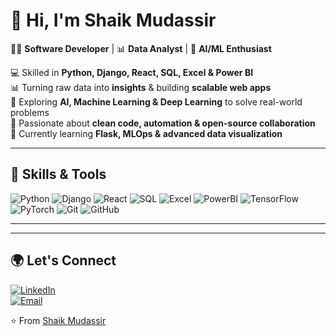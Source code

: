 # 👋 Hi, I'm Shaik Mudassir 

👨‍💻 **Software Developer** | 📊 **Data Analyst** | 🤖 **AI/ML Enthusiast**  

💻 Skilled in **Python, Django, React, SQL, Excel & Power BI**  
📊 Turning raw data into **insights** & building **scalable web apps**  
🤖 Exploring **AI, Machine Learning & Deep Learning** to solve real-world problems  
🚀 Passionate about **clean code, automation & open-source collaboration**  
🌱 Currently learning **Flask, MLOps & advanced data visualization**  

---

## 🚀 Skills & Tools  
![Python](https://img.shields.io/badge/Python-3776AB?style=for-the-badge&logo=python&logoColor=white)
![Django](https://img.shields.io/badge/Django-092E20?style=for-the-badge&logo=django&logoColor=white)
![React](https://img.shields.io/badge/React-20232A?style=for-the-badge&logo=react&logoColor=61DAFB)
![SQL](https://img.shields.io/badge/SQL-003B57?style=for-the-badge&logo=postgresql&logoColor=white)
![Excel](https://img.shields.io/badge/Excel-217346?style=for-the-badge&logo=microsoft-excel&logoColor=white)
![PowerBI](https://img.shields.io/badge/Power%20BI-F2C811?style=for-the-badge&logo=powerbi&logoColor=black)
![TensorFlow](https://img.shields.io/badge/TensorFlow-FF6F00?style=for-the-badge&logo=tensorflow&logoColor=white)
![PyTorch](https://img.shields.io/badge/PyTorch-EE4C2C?style=for-the-badge&logo=pytorch&logoColor=white)
![Git](https://img.shields.io/badge/Git-F05032?style=for-the-badge&logo=git&logoColor=white)
![GitHub](https://img.shields.io/badge/GitHub-181717?style=for-the-badge&logo=github&logoColor=white)

---


---


## 🌍 Let's Connect  
[![LinkedIn](https://img.shields.io/badge/LinkedIn-0A66C2?style=for-the-badge&logo=linkedin&logoColor=white)](https://www.linkedin.com/public-profile/settings?lipi=urn%3Ali%3Apage%3Ad_flagship3_profile_self_edit_contact-info%3BPwqnGGu0SiWEX2JBvs0F8A%3D%3D)  
[![Email](https://img.shields.io/badge/Email-D14836?style=for-the-badge&logo=gmail&logoColor=white)](mailto:shaikmudassir033@gmail.com)  

⭐️ From [Shaik Mudassir](https://github.com/YOURUSERNAME)  
